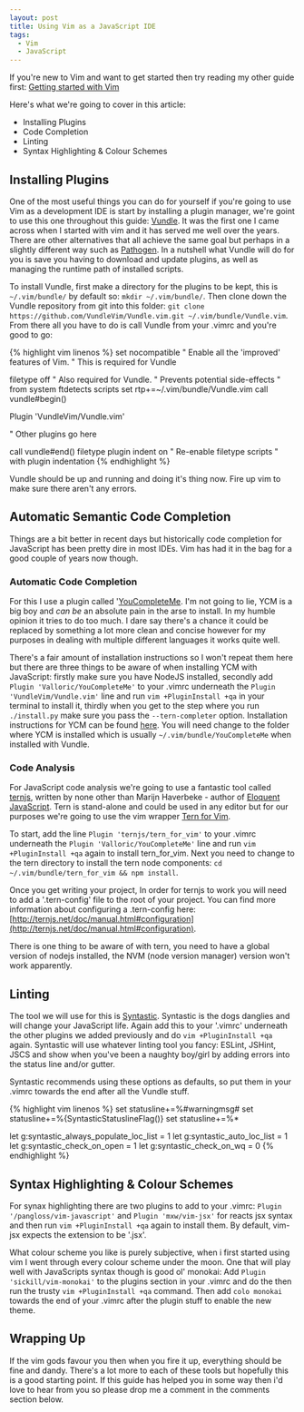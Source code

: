```yaml
---
layout: post
title: Using Vim as a JavaScript IDE
tags:
  - Vim
  - JavaScript
---
```


If you're new to Vim and want to get started then try reading my other guide first: [Getting started with Vim](/2016/01/01/getting-started-with-vim/)

Here's what we're going to cover in this article:

 - Installing Plugins
 - Code Completion
 - Linting
 - Syntax Highlighting & Colour Schemes

## Installing Plugins
One of the most useful things you can do for yourself if you're going to use Vim as a development IDE is start by installing a plugin manager, we're goint to use this one throughout this guide: [Vundle](https://github.com/VundleVim/Vundle.vim). It was the first one I came across when I started with vim and it has served me well over the years. There are other alternatives that all achieve the same goal but perhaps in a slightly different way such as [Pathogen](https://github.com/tpope/vim-pathogen). In a nutshell what Vundle will do for you is save you having to download and update plugins, as well as managing the runtime path of installed scripts.

To install Vundle, first make a directory for the plugins to be kept, this is `~/.vim/bundle/` by default so: `mkdir ~/.vim/bundle/`. Then clone down the Vundle repository from git into this folder: `git clone https://github.com/VundleVim/Vundle.vim.git ~/.vim/bundle/Vundle.vim`.
From there all you have to do is call Vundle from your .vimrc and you're good to go:

{% highlight vim linenos %}
set nocompatible " Enable all the 'improved' features of Vim.
                 " This is required for Vundle

filetype off " Also required for Vundle.
             " Prevents potential side-effects
             " from system ftdetects scripts
set rtp+=~/.vim/bundle/Vundle.vim
call vundle#begin()

Plugin 'VundleVim/Vundle.vim'

" Other plugins go here

call vundle#end()
filetype plugin indent on " Re-enable filetype scripts
                          " with plugin indentation
{% endhighlight %}

Vundle should be up and running and doing it's thing now. Fire up vim to make sure there aren't any errors.

## Automatic Semantic Code Completion
Things are a bit better in recent days but historically code completion for JavaScript has been pretty dire in most IDEs. Vim has had it in the bag for a good couple of years now though.

### Automatic Code Completion
For this I use a plugin called '[YouCompleteMe](https://github.com/Valloric/YouCompleteMe). I'm not going to lie, YCM is a big boy and *can be* an absolute pain in the arse to install. In my humble opinion it tries to do too much. I dare say there's a chance it could be replaced by something a lot more clean and concise however for my purposes in dealing with multiple different languages it works quite well.

There's a fair amount of installation instructions so I won't repeat them here but there are three things to be aware of when installing YCM with JavaScript: firstly make sure you have NodeJS installed, secondly add `Plugin 'Valloric/YouCompleteMe'` to your .vimrc underneath the `Plugin 'VundleVim/Vundle.vim'` line and run `vim +PluginInstall +qa` in your terminal to install it, thirdly when you get to the step where you run `./install.py` make sure you pass the `--tern-completer` option. Installation instructions for YCM can be found [here](https://github.com/Valloric/YouCompleteMe). You will need change to the folder where YCM is installed which is usually `~/.vim/bundle/YouCompleteMe` when installed with Vundle.

### Code Analysis
For JavaScript code analysis we're going to use a fantastic tool called [ternjs](http://ternjs.net/), written by none other than Marijn Haverbeke - author of [Eloquent JavaScript](http://eloquentjavascript.net/). Tern is stand-alone and could be used in any editor but for our purposes we're going to use the vim wrapper [Tern for Vim](https://github.com/ternjs/tern_for_vim).

To start, add the line `Plugin 'ternjs/tern_for_vim'` to your .vimrc underneath the `Plugin 'Valloric/YouCompleteMe'` line and run `vim +PluginInstall +qa` again to install tern_for_vim. Next you need to change to the tern directory to install the tern node components: `cd ~/.vim/bundle/tern_for_vim && npm install`.

Once you get writing your project, In order for ternjs to work you will need to add a '.tern-config' file to the root of your project. You can find more information about configuring a .tern-config here: [http://ternjs.net/doc/manual.html#configuration](http://ternjs.net/doc/manual.html#configuration).

There is one thing to be aware of with tern, you need to have a global version of nodejs installed, the NVM (node version manager) version won't work apparently.


## Linting
The tool we will use for this is [Syntastic](https://github.com/scrooloose/syntastic). Syntastic is the dogs danglies and will change your JavaScript life. Again add this to your '.vimrc' underneath the other plugins we added previously and do `vim +PluginInstall +qa` again. Syntastic will use whatever linting tool you fancy: ESLint, JSHint, JSCS and show when you've been a naughty boy/girl by adding errors into the status line and/or gutter.

Syntastic recommends using these options as defaults, so put them in your .vimrc towards the end after all the Vundle stuff.

{% highlight vim linenos %}
set statusline+=%#warningmsg#
set statusline+=%{SyntasticStatuslineFlag()}
set statusline+=%*

let g:syntastic_always_populate_loc_list = 1
let g:syntastic_auto_loc_list = 1
let g:syntastic_check_on_open = 1
let g:syntastic_check_on_wq = 0
{% endhighlight %}

## Syntax Highlighting & Colour Schemes
For synax highlighting there are two plugins to add to your .vimrc: `Plugin '/pangloss/vim-javascript'` and `Plugin 'mxw/vim-jsx'` for reacts jsx syntax and then run `vim +PluginInstall +qa` again to install them. By default, vim-jsx expects the extension to be '.jsx'.

What colour scheme you like is purely subjective, when i first started using vim I went through every colour scheme under the moon. One that will play well with JavaScripts syntax though is good ol' monokai: Add `Plugin 'sickill/vim-monokai'` to the plugins section in your .vimrc and do the then run the trusty `vim +PluginInstall +qa` command. Then add `colo monokai` towards the end of your .vimrc after the plugin stuff to enable the new theme.


## Wrapping Up
If the vim gods favour you then when you fire it up, everything should be fine and dandy. There's a lot more to each of these tools but hopefully this is a good starting point. If this guide has helped you in some way then i'd love to hear from you so please drop me a comment in the comments section below.
